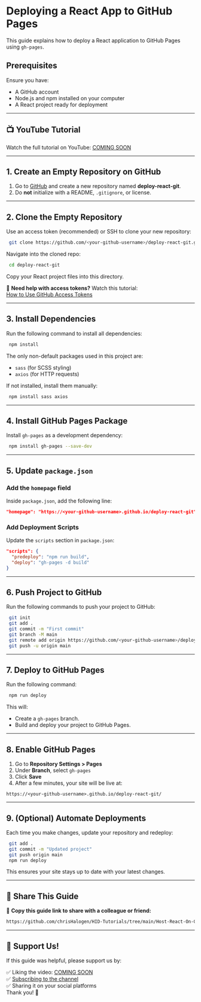 # Deploying a React App to GitHub Pages

This guide explains how to deploy a React application to GitHub Pages using `gh-pages`.

## Prerequisites
Ensure you have:
- A GitHub account
- Node.js and npm installed on your computer
- A React project ready for deployment

---

## 📺 YouTube Tutorial
Watch the full tutorial on YouTube:
[COMING SOON](#)

---

## 1. Create an Empty Repository on GitHub
1. Go to [GitHub](https://github.com/) and create a new repository named **deploy-react-git**.
2. Do **not** initialize with a README, `.gitignore`, or license.

---

## 2. Clone the Empty Repository
Use an access token (recommended) or SSH to clone your new repository:
```sh
 git clone https://github.com/<your-github-username>/deploy-react-git.git
```

Navigate into the cloned repo:
```sh
 cd deploy-react-git
```

Copy your React project files into this directory.

🔹 **Need help with access tokens?** Watch this tutorial:  
[How to Use GitHub Access Tokens](https://www.youtube.com/watch?v=EX5-YlAXD3Q)

---

## 3. Install Dependencies
Run the following command to install all dependencies:
```sh
 npm install
```
The only non-default packages used in this project are:
- `sass` (for SCSS styling)
- `axios` (for HTTP requests)

If not installed, install them manually:
```sh
 npm install sass axios
```

---

## 4. Install GitHub Pages Package
Install `gh-pages` as a development dependency:
```sh
 npm install gh-pages --save-dev
```

---

## 5. Update `package.json`

### Add the `homepage` field
Inside `package.json`, add the following line:
```json
"homepage": "https://<your-github-username>.github.io/deploy-react-git",
```

### Add Deployment Scripts
Update the `scripts` section in `package.json`:
```json
"scripts": {
  "predeploy": "npm run build",
  "deploy": "gh-pages -d build"
}
```

---

## 6. Push Project to GitHub
Run the following commands to push your project to GitHub:
```sh
 git init
 git add .
 git commit -m "First commit"
 git branch -M main
 git remote add origin https://github.com/<your-github-username>/deploy-react-git.git
 git push -u origin main
```

---

## 7. Deploy to GitHub Pages
Run the following command:
```sh
 npm run deploy
```
This will:
- Create a `gh-pages` branch.
- Build and deploy your project to GitHub Pages.

---

## 8. Enable GitHub Pages
1. Go to **Repository Settings > Pages**
2. Under **Branch**, select `gh-pages`
3. Click **Save**
4. After a few minutes, your site will be live at:
```
https://<your-github-username>.github.io/deploy-react-git/
```

---

## 9. (Optional) Automate Deployments
Each time you make changes, update your repository and redeploy:
```sh
 git add .
 git commit -m "Updated project"
 git push origin main
 npm run deploy
```
This ensures your site stays up to date with your latest changes.

---

## 🔗 Share This Guide

📢 **Copy this guide link to share with a colleague or friend:**
```html
https://github.com/chrisHalogen/HID-Tutorials/tree/main/Host-React-On-Github
```

---

## 🎉 Support Us!
If this guide was helpful, please support us by:

✅ Liking the video: [COMING SOON](#)  
✅ [Subscribing to the channel](https://www.youtube.com/@halogenius-ideas)  
✅ Sharing it on your social platforms  
Thank you! 🚀
